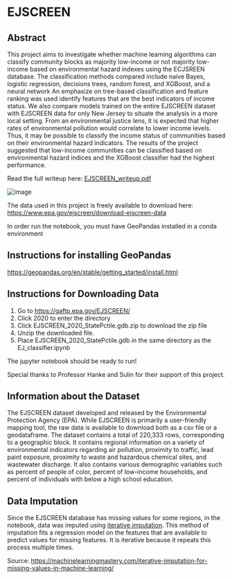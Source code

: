 # EJSCREEN


## Abstract
This project aims to investigate whether machine learning algorithms can classify community blocks as majority low-income or not majority low-income based
on environmental hazard indexes using the ECJSREEN database. The classification methods compared include naive Bayes, logistic regression, decisions trees,
random forest, and XGBoost, and a neural network An emphasize on tree-based
classification and feature ranking was used identify features that are the best indicators of income status. We also compare models trained on the entire EJSCREEN
dataset with EJSCREEN data for only New Jersey to situate the analysis in a more
local setting. From an environmental justice lens, it is expected that higher rates
of environmental pollution would correlate to lower income levels. Thus, it may
be possible to classify the income status of communities based on their environmental hazard indicators. The results of the project suggested that low-income communities can be classified based on environmental hazard indices and the XGBoost classifier had the highest performance.

Read the full writeup here: [EJSCREEN_writeup.pdf](https://github.com/graliuce/EJSCREEN/files/12209740/EJSCREEN_writeup.pdf)


![image](https://github.com/graliuce/EJSCREEN/assets/22261069/d63a1098-9437-43bc-ac20-4c91c96545bb)



The data used in this project is freely available to download here: https://www.epa.gov/ejscreen/download-ejscreen-data

In order run the notebook, you must have GeoPandas installed in a conda environment

## Instructions for installing GeoPandas
https://geopandas.org/en/stable/getting_started/install.html

## Instructions for Downloading Data
1. Go to https://gaftp.epa.gov/EJSCREEN/
2. Click 2020 to enter the directory
3. Click EJSCREEN_2020_StatePctile.gdb.zip to download the zip file
4. Unzip the downloaded file.
5. Place EJSCREEN_2020_StatePctile.gdb in the same directory as the EJ_classifier.ipynb

The jupyter notebook should be ready to run! 

Special thanks to Professor Hanke and Sulin for their support of this project.

## Information about the Dataset
The EJSCREEN dataset developed and released by the Environmental Protection Agency (EPA). While EJSCREEN is primarily a user-friendly mapping tool, the raw data is available to download both as a csv file or a geodataframe. The dataset contains a total of 220,333 rows, corresponding to a geographic block. It contains regional information on a variety of environmental indicators regarding air pollution, proximity to traffic, lead paint exposure, proximity to waste and hazardous chemical sites, and wastewater discharge. It also contains various demographic variables such as percent of people of color, percent of low-income households, and percent of individuals with below a high school education.

## Data Imputation
Since the EJSCREEN database has missing values for some regions, in the notebook, data was imputed using [iterative imputation](https://scikit-learn.org/stable/modules/generated/sklearn.impute.IterativeImputer.html). This method of imputation fits a regression model on the features that are available to predict values for missing features. It is iterative because it repeats this process multiple times.

Source: https://machinelearningmastery.com/iterative-imputation-for-missing-values-in-machine-learning/
